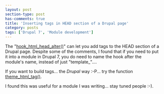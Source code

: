 ```yaml
---
layout: post
section-type: post
has-comments: true
title: 'Inserting tags in HEAD section of a Drupal page'
category: posts
tags: ['Drupal 7', 'Module development']
---
```


The "[hook\_html\_head\_alter()](https://api.drupal.org/api/drupal/modules!system!system.api.php/function/hook_html_head_alter/7)" can let you add tags to the HEAD section of a Drupal page. Despite some of the comments, I found that if you need to put it into a module in Drupal 7, you do need to name the hook after the module's name, instead of just "template\_"....

If you want to build tags... the _Drupal_ way :-P... try the function [theme\_html\_tag()](https://api.drupal.org/api/drupal/includes!theme.inc/function/theme_html_tag/7).

I found this was useful for a module I was writing... stay tuned people :-).